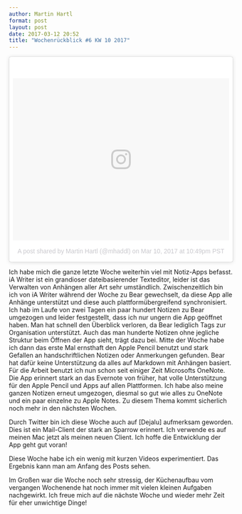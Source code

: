 ```yaml
---
author: Martin Hartl
format: post
layout: post
date: 2017-03-12 20:52 
title: "Wochenrückblick #6 KW 10 2017"
---
```


<blockquote class="instagram-media" data-instgrm-version="7" style=" background:#FFF; border:0; border-radius:3px; box-shadow:0 0 1px 0 rgba(0,0,0,0.5),0 1px 10px 0 rgba(0,0,0,0.15); margin: 1px; max-width:658px; padding:0; width:99.375%; width:-webkit-calc(100% - 2px); width:calc(100% - 2px);"><div style="padding:8px;"> <div style=" background:#F8F8F8; line-height:0; margin-top:40px; padding:37.43055555555556% 0; text-align:center; width:100%;"> <div style=" background:url(data:image/png;base64,iVBORw0KGgoAAAANSUhEUgAAACwAAAAsCAMAAAApWqozAAAABGdBTUEAALGPC/xhBQAAAAFzUkdCAK7OHOkAAAAMUExURczMzPf399fX1+bm5mzY9AMAAADiSURBVDjLvZXbEsMgCES5/P8/t9FuRVCRmU73JWlzosgSIIZURCjo/ad+EQJJB4Hv8BFt+IDpQoCx1wjOSBFhh2XssxEIYn3ulI/6MNReE07UIWJEv8UEOWDS88LY97kqyTliJKKtuYBbruAyVh5wOHiXmpi5we58Ek028czwyuQdLKPG1Bkb4NnM+VeAnfHqn1k4+GPT6uGQcvu2h2OVuIf/gWUFyy8OWEpdyZSa3aVCqpVoVvzZZ2VTnn2wU8qzVjDDetO90GSy9mVLqtgYSy231MxrY6I2gGqjrTY0L8fxCxfCBbhWrsYYAAAAAElFTkSuQmCC); display:block; height:44px; margin:0 auto -44px; position:relative; top:-22px; width:44px;"></div></div><p style=" color:#c9c8cd; font-family:Arial,sans-serif; font-size:14px; line-height:17px; margin-bottom:0; margin-top:8px; overflow:hidden; padding:8px 0 7px; text-align:center; text-overflow:ellipsis; white-space:nowrap;"><a href="https://www.instagram.com/p/BRfQYoAAplG/" style=" color:#c9c8cd; font-family:Arial,sans-serif; font-size:14px; font-style:normal; font-weight:normal; line-height:17px; text-decoration:none;" target="_blank">A post shared by Martin Hartl (@mhaddl)</a> on <time style=" font-family:Arial,sans-serif; font-size:14px; line-height:17px;" datetime="2017-03-11T06:49:34+00:00">Mar 10, 2017 at 10:49pm PST</time></p></div></blockquote>
<script async defer src="//platform.instagram.com/en_US/embeds.js"></script>



Ich habe mich die ganze letzte Woche weiterhin viel mit Notiz-Apps befasst. iA Writer ist ein grandioser dateibasierender Texteditor, leider ist das Verwalten von Anhängen aller Art sehr umständlich. Zwischenzeitlich bin ich von iA Writer während der Woche zu Bear gewechselt, da diese App alle Anhänge unterstützt und diese auch plattformübergreifend synchronisiert. Ich hab im Laufe von zwei Tagen ein paar hundert Notizen zu Bear umgezogen und leider festgestellt, dass ich nur ungern die App geöffnet haben. Man hat schnell den Überblick verloren, da Bear lediglich Tags zur Organisation unterstützt. Auch das man hunderte Notizen ohne jegliche Struktur beim Öffnen der App sieht, trägt dazu bei.
Mitte der Woche habe ich dann das erste Mal ernsthaft den Apple Pencil benutzt und stark Gefallen an handschriftlichen Notizen oder Anmerkungen gefunden. Bear hat dafür keine Unterstützung da alles auf Markdown mit Anhängen basiert. Für die Arbeit benutzt ich nun schon seit einiger Zeit Microsofts OneNote. Die App erinnert stark an das Evernote von früher, hat volle Unterstützung für den Apple Pencil und Apps auf allen Plattformen. Ich habe also meine ganzen Notizen erneut umgezogen, diesmal so gut wie alles zu OneNote und ein paar einzelne zu Apple Notes. Zu diesem Thema kommt sicherlich noch mehr in den nächsten Wochen.

Durch Twitter bin ich diese Woche auch auf [Dejalu] aufmerksam geworden. Dies ist ein Mail-Client der stark an Sparrow erinnert. Ich verwende es auf meinen Mac jetzt als meinen neuen Client. Ich hoffe die Entwicklung der App geht gut voran!

Diese Woche habe ich ein wenig mit kurzen Videos experimentiert. Das Ergebnis kann man am Anfang des Posts sehen.

Im Großen war die Woche noch sehr stressig, der Küchenaufbau vom vergangen Wochenende hat noch immer mit vielen kleinen Aufgaben nachgewirkt. Ich freue mich auf die nächste Woche und wieder mehr Zeit für eher unwichtige Dinge!